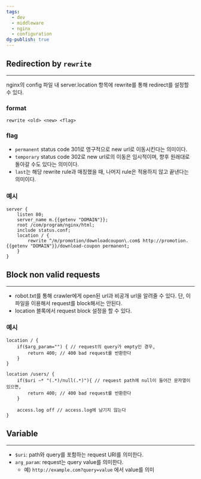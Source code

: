 ```yaml
---
tags:
  - dev
  - middleware
  - nginx
  - configuration
dg-publish: true
---
```

## Redirection by `rewrite`
---
nginx의 config 파일 내 server.location 항목에 rewrite를 통해 redirect를 설정할 수 있다.
### format
```
rewrite <old> <new> <flag>
```
### flag
- `permanent` status code 301로 영구적으로 new url로 이동시킨다는 의미이다.
- `temporary` status code 302로 new url로의 이동은 임시적이며, 향후 원래대로 돌아갈 수도 있다는 의미이다.
- `last`는 해당 rewrite rule과 매칭했을 때, 나머지 rule은 적용하지 않고 끝낸다는 의미이다.
### 예시
```
server {
	listen 80;
	server_name m.{{getenv "DOMAIN"}};
	root /com/program/nginx/html;
	include status.conf;
	location / {
		rewrite ^/m/promotion/downloadcoupon\.com$ http://promotion.{{getenv "DOMAIN"}}/download-coupon permanent;
	}
}
```
## Block non valid requests
---
- robot.txt를 통해 crawler에게 open된 url과 비공개 url을 알려줄 수 있다. 단, 이 파일을 이용해서 request를 block해서는 안된다.
- location 블록에서 request block 설정을 할 수 있다.
### 예시
```
location / {
	if($arg_param="") { // request의 query가 empty인 경우,
		return 400; // 400 bad request를 반환한다
	}
}
```
```
location /users/ {
	if($uri ~* "(.*)/null(.*)"){ // request path에 null이 들어간 문자열이 있으면,
		return 400; // 400 bad request를 반환한다
	}

	access.log off // access.log에 남기지 않는다
}
```
## Variable
---
- `$uri`: path와 query를 포함하는 request URI를 의미한다.
- `arg_param`: request는 query value를 의미한다. 
	- 예) `http://example.com?query=value` 에서 value를 의미
